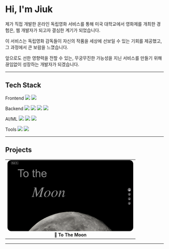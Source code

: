 # Hi, I'm Jiuk

제가 직접 개발한 온라인 독립영화 서비스를 통해 미국 대학교에서 영화제를 개최한 경험은, 웹 개발자가 되고자 결심한 계기가 되었습니다.

이 서비스는 독립영화 감독들이 자신의 작품을 세상에 선보일 수 있는 기회를 제공했고, 그 과정에서 큰 보람을 느꼈습니다.

앞으로도 선한 영향력을 전할 수 있는, 무궁무진한 가능성을 지닌 서비스를 만들기 위해 끊임없이 성장하는 개발자가 되겠습니다.

---

## Tech Stack

Frontend
<img src="https://img.shields.io/badge/React-61DAFB?style=flat&logo=react&logoColor=white"/> <img src="https://img.shields.io/badge/Next.js-000000?style=flat&logo=next.js&logoColor=white"/>

Backend
<img src="https://img.shields.io/badge/Node.js-339933?style=flat&logo=node.js&logoColor=white"/> <img src="https://img.shields.io/badge/Express-000000?style=flat&logo=express&logoColor=white"/>
<img src="https://img.shields.io/badge/AWS-232F3E?style=flat&logo=amazonaws&logoColor=white"/> <img src="https://img.shields.io/badge/GCP-4285F4?style=flat&logo=googlecloud&logoColor=white"/>

AI/ML
<img src="https://img.shields.io/badge/Python-3776AB?style=flat&logo=python&logoColor=white"/> <img src="https://img.shields.io/badge/TensorFlow-FF6F00?style=flat&logo=tensorflow&logoColor=white"/> <img src="https://img.shields.io/badge/OpenCV-5C3EE8?style=flat&logo=opencv&logoColor=white"/>

Tools
<img src="https://img.shields.io/badge/GitHub-181717?style=flat&logo=github&logoColor=white"/> <img src="https://img.shields.io/badge/Figma-F24E1E?style=flat&logo=figma&logoColor=white"/>

---

## Projects

<div align="center">
  
  <table>
    <tr>
      <td align="center">
        <img src="./images/to-the-moon.png" width="400" style="border-radius: 12px;" /><br/>
        <strong>🌙 To The Moon</strong>
      </td>
    </tr>
  </table>

</div>

---

